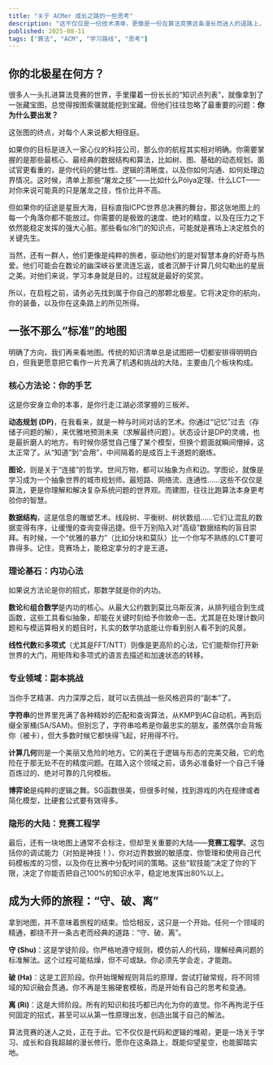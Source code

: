 ```yaml
---
title: "关于 ACMer 成长之路的一些思考"
description: "这不仅仅是一份技术清单，更像是一份在算法竞赛这条漫长而迷人的道路上，可能会用到的地图和旅行指南。"
published: 2025-08-11
tags: ["算法", "ACM", "学习路线", "思考"]
---
```


## 你的北极星在何方？

很多人一头扎进算法竞赛的世界，手里攥着一份长长的“知识点列表”，就像拿到了一张藏宝图，总觉得按图索骥就能挖到宝藏。但他们往往忽略了最重要的问题：**你为什么要出发？**

这张图的终点，对每个人来说都大相径庭。

如果你的目标是进入一家心仪的科技公司，那么你的航程其实相对明确。你需要掌握的是那些最核心、最经典的数据结构和算法，比如树、图、基础的动态规划。面试官更看重的，是你代码的健壮性、逻辑的清晰度，以及你如何沟通、如何处理边界情况。这时候，清单上那些“屠龙之技”——比如什么Pólya定理、什么LCT——对你来说可能真的只是屠龙之技，性价比并不高。

但如果你的征途是星辰大海，目标直指ICPC世界总决赛的舞台，那这张地图上的每一个角落你都不能放过。你需要的是极致的速度、绝对的精度，以及在压力之下依然能稳定发挥的强大心脏。那些看似冷门的知识点，可能就是赛场上决定胜负的关键先生。

当然，还有一群人，他们更像是纯粹的旅者，驱动他们的是对智慧本身的好奇与热爱。他们可能会在数论的幽深峡谷里流连忘返，或者沉醉于计算几何勾勒出的星辰之美。对他们来说，学习本身就是目的，过程就是最好的奖赏。

所以，在启程之前，请务必先找到属于你自己的那颗北极星。它将决定你的航向，你的装备，以及你在这条路上的所见所得。

## 一张不那么“标准”的地图

明确了方向，我们再来看地图。传统的知识清单总是试图把一切都安排得明明白白，但我更愿意把它看作一片充满了机遇和挑战的大陆，主要由几个板块构成。

### 核心方法论：你的手艺

这是你安身立命的本事，是你行走江湖必须掌握的三板斧。

**动态规划 (DP)**，在我看来，就是一种与时间对话的艺术。你通过“记忆”过去（存储子问题的解），来优雅地预测未来（求解最终问题）。状态设计是DP的灵魂，也是最折磨人的地方。有时候你感觉自己懂了某个模型，但换个题面就瞬间懵掉，这太正常了。从“知道”到“会用”，中间隔着的是成百上千道题的磨练。

**图论**，则是关于“连接”的哲学。世间万物，都可以抽象为点和边。学图论，就像是学习成为一个抽象世界的城市规划师。最短路、网络流、连通性……这些不仅仅是算法，更是你理解和解决复杂系统问题的世界观。而建图，往往比跑算法本身更考验你的智慧。

**数据结构**，这是信息的雕塑艺术。线段树、平衡树、树状数组……它们让混乱的数据变得有序，让缓慢的查询变得迅捷。但千万别陷入对“高级”数据结构的盲目崇拜。有时候，一个“优雅的暴力”（比如分块和莫队）比一个你写不熟练的LCT要可靠得多。记住，竞赛场上，能稳定拿分的才是王道。

### 理论基石：内功心法

如果说方法论是你的招式，那数学就是你的内功。

**数论**和**组合数学**是内功的核心。从最大公约数到莫比乌斯反演，从排列组合到生成函数，这些工具看似抽象，却能在关键时刻给予你致命一击。尤其是在处理计数问题和与模运算相关的题目时，扎实的数学功底能让你看到别人看不到的风景。

**线性代数**和**多项式**（尤其是FFT/NTT）则像是更高阶的心法，它们能帮你打开新世界的大门，用矩阵和多项式的语言去描述和加速状态的转移。

### 专业领域：副本挑战

当你手艺精湛、内力深厚之后，就可以去挑战一些风格迥异的“副本”了。

**字符串**的世界里充满了各种精妙的匹配和查询算法，从KMP到AC自动机，再到后缀全家桶(SA/SAM)。但别忘了，字符串哈希是你最忠实的朋友，虽然偶尔会背叛你（被卡），但大多数时候它都快得飞起，好用得不行。

**计算几何**则是一个美丽又危险的地方。它的美在于逻辑与形态的完美交融，它的危险在于那无处不在的精度问题。在踏入这个领域之前，请务必准备好一个自己千锤百炼过的、绝对可靠的几何模板。

**博弈论**是纯粹的逻辑之舞。SG函数很美，但很多时候，找到游戏的内在规律或者简化模型，比硬套公式要有效得多。

### 隐形的大陆：竞赛工程学

最后，还有一块地图上通常不会标注，但却至关重要的大陆——**竞赛工程学**。这包括你的调试能力（对拍是神技！）、你对边界数据的敏感度、你管理和使用自己代码模板库的习惯，以及你在比赛中分配时间的策略。这些“软技能”决定了你的下限，决定了你能否把自己100%的知识水平，稳定地发挥出80%以上。

## 成为大师的旅程：“守、破、离”

拿到地图，并不意味着旅程的结束。恰恰相反，这只是一个开始。任何一个领域的精通，都绕不开一条古老而经典的道路：“守、破、离”。

**守 (Shu)**：这是学徒阶段。你严格地遵守规则，模仿前人的代码，理解经典问题的标准解法。这个过程可能枯燥，但不可或缺。你必须先学会走，才能跑。

**破 (Ha)**：这是工匠阶段。你开始理解规则背后的原理，尝试打破常规，将不同领域的知识融会贯通。你不再是生搬硬套模板，而是开始有自己的思考和变通。

**离 (Ri)**：这是大师阶段。所有的知识和技巧都已内化为你的直觉。你不再拘泥于任何固定的招式，甚至可以从第一性原理出发，创造出属于自己的解法。

算法竞赛的迷人之处，正在于此。它不仅仅是代码和逻辑的堆砌，更是一场关于学习、成长和自我超越的漫长修行。愿你在这条路上，既能仰望星空，也能脚踏实地。